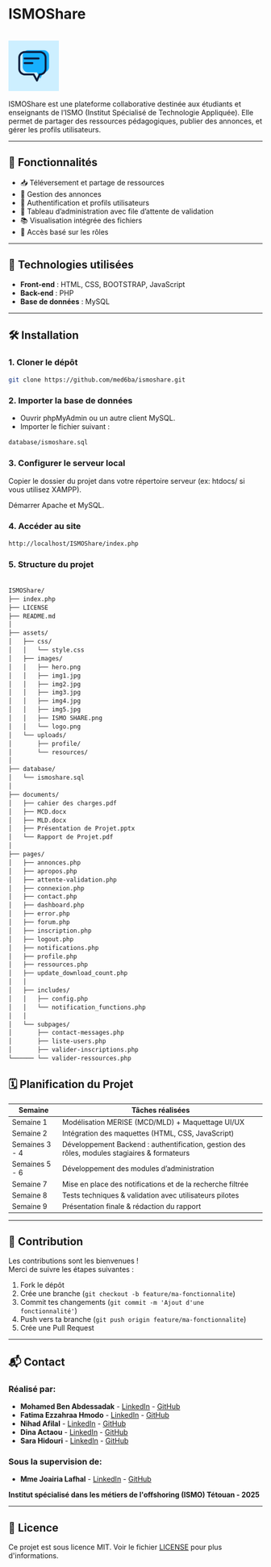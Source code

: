 # ISMOShare
<br>
<img src="assets/images/ISMO SHARE.png" alt="Logo ISMOShare" width="100" />

ISMOShare est une plateforme collaborative destinée aux étudiants et enseignants de l’ISMO (Institut Spécialisé de Technologie Appliquée). Elle permet de partager des ressources pédagogiques, publier des annonces, et gérer les profils utilisateurs.

---

## 🚀 Fonctionnalités

- 📥 Téléversement et partage de ressources  
- 📢 Gestion des annonces  
- 👥 Authentification et profils utilisateurs  
- 📄 Tableau d’administration avec file d’attente de validation  
- 📚 Visualisation intégrée des fichiers  
- 🔐 Accès basé sur les rôles  

---

## 🧱 Technologies utilisées

- **Front-end** : HTML, CSS, BOOTSTRAP, JavaScript
- **Back-end** : PHP
- **Base de données** : MySQL

---

## 🛠 Installation

### 1. Cloner le dépôt

```bash
git clone https://github.com/med6ba/ismoshare.git
```

### 2. Importer la base de données

- Ouvrir phpMyAdmin ou un autre client MySQL.
- Importer le fichier suivant :

```bash
database/ismoshare.sql
```

### 3. Configurer le serveur local

Copier le dossier du projet dans votre répertoire serveur (ex: htdocs/ si vous utilisez XAMPP).

Démarrer Apache et MySQL.

### 4. Accéder au site

```bash
http://localhost/ISMOShare/index.php
```

### 5. Structure du projet

```bash

ISMOShare/
├── index.php
├── LICENSE
├── README.md
│
├── assets/
│   ├── css/
│   │   └── style.css
│   ├── images/
│   │   ├── hero.png
│   │   ├── img1.jpg
│   │   ├── img2.jpg
│   │   ├── img3.jpg
│   │   ├── img4.jpg
│   │   ├── img5.jpg
│   │   ├── ISMO SHARE.png
│   │   └── logo.png
│   └── uploads/
│       ├── profile/
│       └── resources/
│
├── database/
│   └── ismoshare.sql
│
├── documents/
│   ├── cahier des charges.pdf
│   ├── MCD.docx
│   ├── MLD.docx
│   ├── Présentation de Projet.pptx
│   └── Rapport de Projet.pdf
│
├── pages/
│   ├── annonces.php
│   ├── apropos.php
│   ├── attente-validation.php
│   ├── connexion.php
│   ├── contact.php
│   ├── dashboard.php
│   ├── error.php
│   ├── forum.php
│   ├── inscription.php
│   ├── logout.php
│   ├── notifications.php
│   ├── profile.php
│   ├── ressources.php
│   ├── update_download_count.php
│   │
│   ├── includes/
│   │   ├── config.php
│   │   └── notification_functions.php
│   │
│   └── subpages/
│       ├── contact-messages.php
│       ├── liste-users.php
│       ├── valider-inscriptions.php
└────── └── valider-ressources.php

```

## 🗓️ Planification du Projet

| **Semaine**        | **Tâches réalisées**                                                                 |
|--------------------|--------------------------------------------------------------------------------------|
| Semaine 1          | Modélisation MERISE (MCD/MLD) + Maquettage UI/UX                                    |
| Semaine 2          | Intégration des maquettes (HTML, CSS, JavaScript)                                   |
| Semaines 3 - 4     | Développement Backend : authentification, gestion des rôles, modules stagiaires & formateurs |
| Semaines 5 - 6     | Développement des modules d’administration                                           |
| Semaine 7          | Mise en place des notifications et de la recherche filtrée                 |
| Semaine 8          | Tests techniques & validation avec utilisateurs pilotes                             |
| Semaine 9          | Présentation finale & rédaction du rapport    

---

## 🤝 Contribution

Les contributions sont les bienvenues !  
Merci de suivre les étapes suivantes :

1. Fork le dépôt
2. Crée une branche (`git checkout -b feature/ma-fonctionnalite`)
3. Commit tes changements (`git commit -m 'Ajout d'une fonctionnalité'`)
4. Push vers ta branche (`git push origin feature/ma-fonctionnalite`)
5. Crée une Pull Request

---

## 📬 Contact

### Réalisé par:

- **Mohamed Ben Abdessadak** - <a href="https://www.linkedin.com/in/med6ba/">LinkedIn</a> - <a href="https://github.com/med6ba">GitHub</a>
- **Fatima Ezzahraa Hmodo** - <a href="http://www.linkedin.com/in/fatima-ezzahraa-hmodo-531923276">LinkedIn</a> - <a href="https://github.com/Fatimaezzah2">GitHub</a>
- **Nihad Afilal** - <a href="https://www.linkedin.com/in/nihad-afilal-b40a96316">LinkedIn</a> - <a href="https://github.com/Nih17ad">GitHub</a>
- **Dina Actaou** - <a href="https://www.linkedin.com/in/aktaou-dina-b7a8342aa">LinkedIn</a> - <a href="https://github.com/DinaActaou">GitHub</a>
- **Sara Hidouri** - <a href="https://www.linkedin.com/in/sara-hidouri-02353531a">LinkedIn</a> - <a href="https://github.com/sarahidouri">GitHub</a>

### Sous la supervision de:

- **Mme Joairia Lafhal** - <a href="https://www.linkedin.com/in/joairia-lafhal-231454271/">LinkedIn</a> - <a href="https://github.com/joairia">GitHub</a>

**Institut spécialisé dans les métiers de l'offshoring (ISMO) Tétouan - 2025**

---

## 📄 Licence

Ce projet est sous licence MIT. Voir le fichier [LICENSE](LICENSE) pour plus d'informations.
